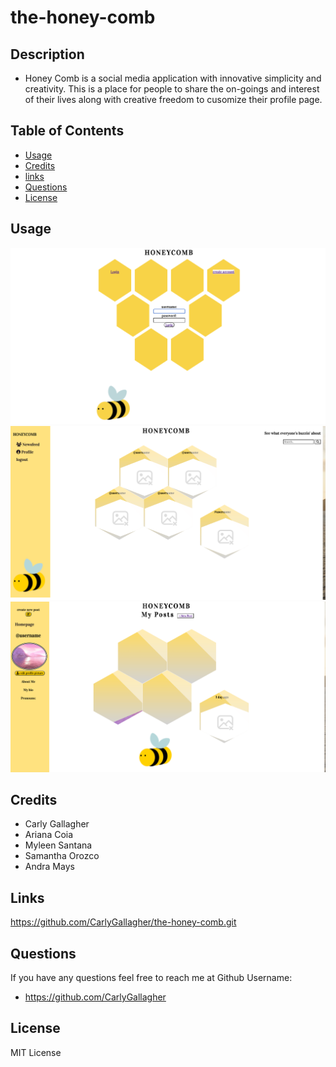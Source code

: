 # the-honey-comb

## Description

* Honey Comb is a social media application with innovative simplicity and creativity. This is a place for people to share the on-goings and interest of their lives along with creative freedom to cusomize their profile page.

## Table of Contents 

- [Usage](#usage)
- [Credits](#credits)
- [links](#links)
- [Questions](#questions)
- [License](#license)

## Usage
​![Alt text](./assets/login%3Asignup.png)
​![Alt text](./assets/homepage.png)
​![Alt text](./assets/profile1.png)

## Credits

* Carly Gallagher
* Ariana Coia
* Myleen Santana
* Samantha Orozco
* Andra Mays

## Links

https://github.com/CarlyGallagher/the-honey-comb.git


## Questions
If you have any questions feel free to reach me at
Github Username: 
- https://github.com/CarlyGallagher


## License

MIT License
